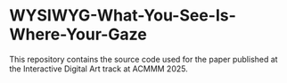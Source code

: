 # WYSIWYG-What-You-See-Is-Where-Your-Gaze
This repository contains the source code used for the paper published at the Interactive Digital Art track at ACMMM 2025.
